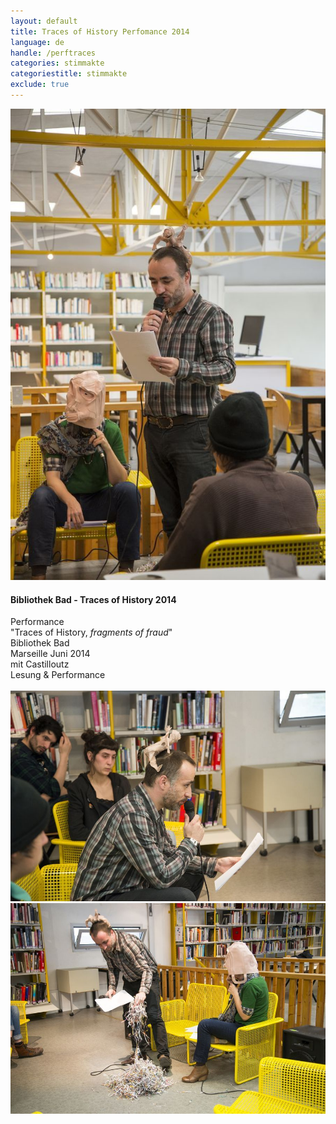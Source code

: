 ```yaml
---
layout: default
title: Traces of History Perfomance 2014
language: de
handle: /perftraces
categories: stimmakte
categoriestitle: stimmakte
exclude: true
---
```


<a rel="lightbox" data-lightbox="example-1" href="/galeries/performance-traces/Image03.jpg" title="Performance Traces of History 2014"><img src="/galeries/performance-traces/Image03.jpg" alt="Performance Traces of History 2014" class="img-left"></a>
#### Bibliothek Bad - Traces of History 2014  
  
Performance  
"Traces of History, *fragments of fraud*"  
Bibliothek Bad  
Marseille Juni 2014  
mit Castilloutz  
Lesung & Performance 
<br style="clear:both" />
<br style="clear:both" />
<a rel="lightbox" data-lightbox="example-1" href="/galeries/performance-traces/Image02.jpg" title="Performance Traces of History 1"><img src="/galeries/performance-traces/Image02.jpg" alt="PerformanceTraces of History 1" class="img-left2"></a>
<a rel="lightbox" data-lightbox="example-1" href="/galeries/performance-traces/Image01.jpg" title="Performance Traces of History 2"><img src="/galeries/performance-traces/Image01.jpg" alt="Traces of History 2" class="img-right2"></a>

<br style="clear:both" />
<br style="clear:both" />

